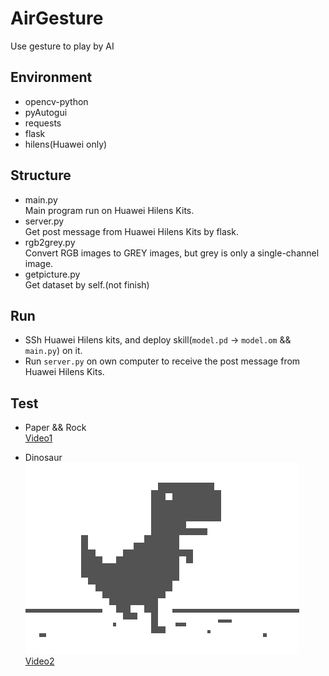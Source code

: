 # AirGesture

Use gesture to play by AI

## Environment

- opencv-python
- pyAutogui
- requests
- flask
- hilens(Huawei only)

## Structure

- main.py  
  Main program run on Huawei Hilens Kits.
- server.py  
  Get post message from Huawei Hilens Kits by flask.
- rgb2grey.py  
  Convert RGB images to GREY images, but grey is only a single-channel image.
- getpicture.py  
  Get dataset by self.(not finish)

## Run

- SSh Huawei Hilens kits, and deploy skill(`model.pd` -> `model.om` && `main.py`) on it.
- Run `server.py` on own computer to receive the post message from Huawei Hilens Kits.

## Test

- Paper && Rock  
  [Video1](https://github.com/Eveneko/AirGesture/video/video1.mp4)

- Dinosaur
  ![Chrome://dino](./images/dino.png)
  [Video2](https://github.com/Eveneko/AirGesture/video/video2.mp4)
